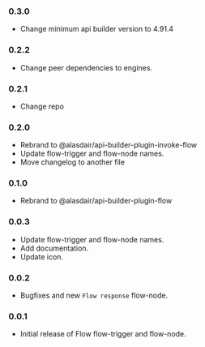 ### 0.3.0
- Change minimum api builder version to 4.91.4

### 0.2.2
- Change peer dependencies to engines.

### 0.2.1
- Change repo

### 0.2.0
- Rebrand to @alasdair/api-builder-plugin-invoke-flow
- Update flow-trigger and flow-node names.
- Move changelog to another file

### 0.1.0
- Rebrand to @alasdair/api-builder-plugin-flow

### 0.0.3
- Update flow-trigger and flow-node names.
- Add documentation.
- Update icon.

### 0.0.2
- Bugfixes and new `Flow response` flow-node.

### 0.0.1
- Initial release of Flow flow-trigger and flow-node.

